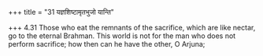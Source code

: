 +++
title = "31 यज्ञशिष्टामृतभुजो यान्ति"

+++
4.31 Those who eat the remnants of the sacrifice, which are like nectar,
go to the eternal Brahman. This world is not for the man who does not
perform sacrifice; how then can he have the other, O Arjuna;
